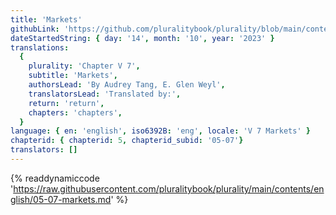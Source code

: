 ```yaml
---
title: 'Markets'
githubLink: 'https://github.com/pluralitybook/plurality/blob/main/contents/english/05-07-markets.md'
dateStartedString: { day: '14', month: '10', year: '2023' }
translations:
  {
    plurality: 'Chapter V 7',
    subtitle: 'Markets',
    authorsLead: 'By Audrey Tang, E. Glen Weyl',
    translatorsLead: 'Translated by:',
    return: 'return',
    chapters: 'chapters',
  }
language: { en: 'english', iso6392B: 'eng', locale: 'V 7 Markets' }
chapterid: { chapterid: 5, chapterid_subid: '05-07'}
translators: []
---
```

{% readdynamiccode 'https://raw.githubusercontent.com/pluralitybook/plurality/main/contents/english/05-07-markets.md' %}
